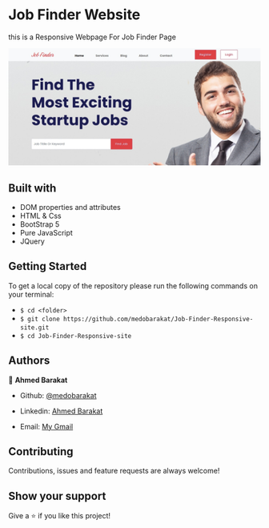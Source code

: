 # Job Finder Website
this is a Responsive Webpage For Job Finder Page

![screenshot](./img/screenshot.png)


## Built with

- DOM properties and attributes
- HTML & Css
- BootStrap 5
- Pure JavaScript
- JQuery

## Getting Started
To get a local copy of the repository please run the following commands on your terminal:
- ```$ cd <folder>```
- ```$ git clone https://github.com/medobarakat/Job-Finder-Responsive-site.git ```
- ```$ cd Job-Finder-Responsive-site ```


## Authors

👤 **Ahmed Barakat**
- Github: [@medobarakat](https://github.com/medobarakat)

- Linkedin: [Ahmed Barakat](https://www.linkedin.com/in/ahmed-barakat-dev/)

- Email: [My Gmail](ahmedbarakat2401@gmail.com)

##    Contributing

Contributions, issues and feature requests are always welcome!

## Show your support

Give a ⭐️ if you like this project!
